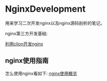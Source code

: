 # NginxDevelopment
用来学习二次开发nginx以及nginx源码剖析的笔记。

nginx第三方开发基础:

[利用clion开发nginx](doc/01ClionDebugNginx.md)

## nginx使用指南

怎么使用nginx看如下:
[nginx使用概览](use/README.md)
